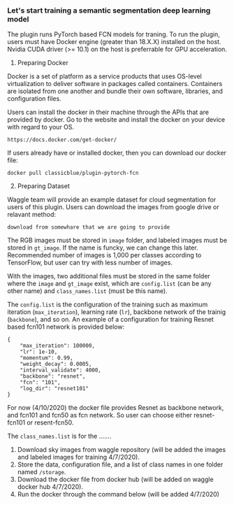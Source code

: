 ### Let's start training a semantic segmentation deep learning model
  
The plugin runs PyTorch based FCN models for traning. To run the plugin, users must have Docker engine (greater than 18.X.X) installed on the host. Nvidia CUDA driver (>= 10.1) on the host is preferrable for GPU acceleration.
  
1) Preparing Docker

Docker is a set of platform as a service products that uses OS-level virtualization to deliver software in packages called containers. Containers are isolated from one another and bundle their own software, libraries, and configuration files.

Users can install the docker in their machine through the APIs that are provided by docker. Go to the website and install the docker on your device with regard to your OS.
```
https://docs.docker.com/get-docker/
```

If users already have or installed docker, then you can download our docker file:
```
docker pull classicblue/plugin-pytorch-fcn
```

2) Preparing Dataset

Waggle team will provide an example dataset for cloud segmentation for users of this plugin. Users can download the images from google drive or relavant method:
```
download from somewhare that we are going to provide
```

The RGB images must be stored in ```image``` folder, and labeled images must be stored in ```gt_image```. If the name is funcky, we can change this later. Recommended number of images is 1,000 per classes according to TensorFlow, but user can try with less number of images.

With the images, two additional files must be stored in the same folder where the ```image``` and ```gt_image``` exist, which are ```config.list``` (can be any other name) and ```class_names.list``` (must be this name).

The ```config.list``` is the configuration of the training such as maximum iteration (```max_iteration```), learning rate (```lr```),  backbone network of the trainig (```backbone```), and so on. An example of a configuration for training Resnet based fcn101 network is provided below: 
```
{
    "max_iteration": 100000, 
    "lr": 1e-10, 
    "momentum": 0.99, 
    "weight_decay": 0.0005, 
    "interval_validate": 4000,
    "backbone": "resnet",
    "fcn": "101",
    "log_dir": "resnet101"
}
```

For now (4/10/2020) the docker file provides Resnet as backbone network, and fcn101 and fcn50 as fcn network. So user can choose either resnet-fcn101 or resent-fcn50.

The ```class_names.list``` is for the .......




  
  1. Download sky images from waggle repository (will be added the images and labeled images for training 4/7/2020).
  2. Store the data, configuration file, and a list of class names in one folder named ```/storage```.
  3. Download the docker file from docker hub (will be added on waggle docker hub 4/7/2020).
  4. Run the docker through the command below (will be added 4/7/2020)
